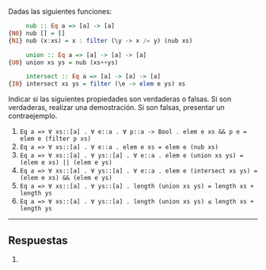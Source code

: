 Dadas las siguientes funciones:

```haskell
     nub :: Eq a => [a] -> [a]
{N0} nub [] = []
{N1} nub (x:xs) = x : filter (\y -> x /= y) (nub xs)

     union :: Eq a => [a] -> [a] -> [a]
{U0} union xs ys = nub (xs++ys)

     intersect :: Eq a => [a] -> [a] -> [a]
{I0} intersect xs ys = filter (\e -> elem e ys) xs
```

Indicar si las siguientes propiedades son verdaderas o falsas. Si son verdaderas, realizar una demostración. Si son falsas, presentar un contraejemplo.

1. `Eq a => ∀ xs::[a] . ∀ e::a . ∀ p::a -> Bool . elem e xs && p e = elem e (filter p xs)`
2. `Eq a => ∀ xs::[a] . ∀ e::a . elem e xs = elem e (nub xs)`
3. `Eq a => ∀ xs::[a] . ∀ ys::[a] . ∀ e::a . elem e (union xs ys) = (elem e xs) || (elem e ys)`
4. `Eq a => ∀ xs::[a] . ∀ ys::[a] . ∀ e::a . elem e (intersect xs ys) = (elem e xs) && (elem e ys)`
5. `Eq a => ∀ xs::[a] . ∀ ys::[a] . length (union xs ys) = length xs + length ys`
6. `Eq a => ∀ xs::[a] . ∀ ys::[a] . length (union xs ys) ≤ length xs + length ys`

---
## Respuestas
1. 